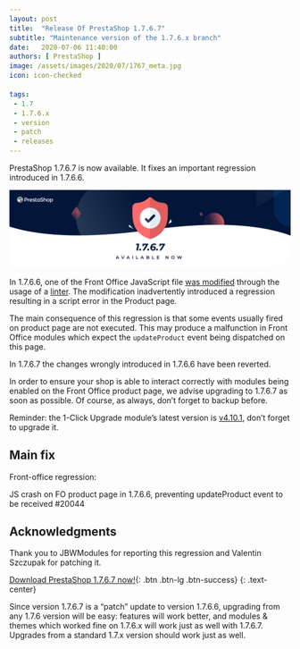 ```yaml
---
layout: post
title:  "Release Of PrestaShop 1.7.6.7"
subtitle: "Maintenance version of the 1.7.6.x branch"
date:   2020-07-06 11:40:00
authors: [ PrestaShop ]
image: /assets/images/2020/07/1767_meta.jpg
icon: icon-checked

tags:
 - 1.7
 - 1.7.6.x
 - version
 - patch
 - releases
---
```


PrestaShop 1.7.6.7 is now available. It fixes an important regression introduced in 1.7.6.6.

![1.7.6.7 is available!](/assets/images/2020/07/1767_banner.jpg)

In 1.7.6.6, one of the Front Office JavaScript file [was modified](https://github.com/PrestaShop/PrestaShop/commit/7dc8180bd3179820bb4706d37827949d2d863941#diff-a1d15e7a995aaa0459241b4974f0e4fe) through the usage of a [linter](https://en.wikipedia.org/wiki/Lint_(software)).
The modification inadvertently introduced a regression resulting in a script error in the Product page.

The main consequence of this regression is that some events usually fired on product page are not executed. This may produce a malfunction in Front Office modules which expect the `updateProduct` event being dispatched on this page.

In 1.7.6.7 the changes wrongly introduced in 1.7.6.6 have been reverted.

In order to ensure your shop is able to interact correctly with modules being enabled on the Front Office product page, we advise upgrading to 1.7.6.7 as soon as possible. Of course, as always, don’t forget to backup before.

Reminder: the 1-Click Upgrade module’s latest version is [v4.10.1](https://github.com/PrestaShop/autoupgrade/releases/tag/v4.10.1), don’t forget to upgrade it.

## Main fix

Front-office regression:

JS crash on FO product page in 1.7.6.6, preventing updateProduct event to be received #20044

## Acknowledgments

Thank you to JBWModules for reporting this regression and Valentin Szczupak for patching it.

[Download PrestaShop 1.7.6.7 now!](https://www.prestashop.com/en/download){: .btn .btn-lg .btn-success}
{: .text-center}

Since version 1.7.6.7 is a “patch” update to version 1.7.6.6, upgrading from any 1.7.6 version will be easy: features will work better, and modules & themes which worked fine on 1.7.6.x will work just as well with 1.7.6.7. Upgrades from a standard 1.7.x version should work just as well.
